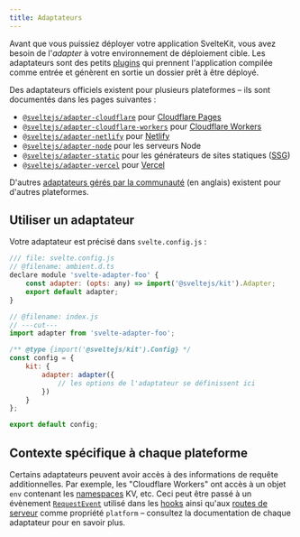 ```yaml
---
title: Adaptateurs
---
```


Avant que vous puissiez déployer votre application SvelteKit, vous avez besoin de l'_adapter_ à votre environnement de déploiement cible. Les adaptateurs sont des petits <span class="vo">[plugins](PUBLIC_SVELTE_SITE_URL/docs/development#plugin)</span> qui prennent l'application compilée comme entrée et génèrent en sortie un dossier prêt à être déployé.

Des adaptateurs officiels existent pour plusieurs plateformes – ils sont documentés dans les pages suivantes :
- [`@sveltejs/adapter-cloudflare`](adapter-cloudflare) pour [Cloudflare Pages](https://developers.cloudflare.com/pages/)
- [`@sveltejs/adapter-cloudflare-workers`](adapter-cloudflare-workers) pour [Cloudflare Workers](https://workers.cloudflare.com/)
- [`@sveltejs/adapter-netlify`](adapter-netlify) pour [Netlify](https://netlify.com/)
- [`@sveltejs/adapter-node`](adapter-node) pour les serveurs Node
- [`@sveltejs/adapter-static`](adapter-static) pour les générateurs de sites statiques (<span class="vo">[SSG](PUBLIC_SVELTE_SITE_URL/docs/web#ssg)</span>)
- [`@sveltejs/adapter-vercel`](adapter-vercel) pour [Vercel](https://vercel.com/home)

D'autres [adaptateurs gérés par la communauté](https://sveltesociety.dev/packages?category=sveltekit-adapters) (en anglais) existent pour d'autres plateformes.

## Utiliser un adaptateur

Votre adaptateur est précisé dans `svelte.config.js` :

```js
/// file: svelte.config.js
// @filename: ambient.d.ts
declare module 'svelte-adapter-foo' {
	const adapter: (opts: any) => import('@sveltejs/kit').Adapter;
	export default adapter;
}

// @filename: index.js
// ---cut---
import adapter from 'svelte-adapter-foo';

/** @type {import('@sveltejs/kit').Config} */
const config = {
	kit: {
		adapter: adapter({
			// les options de l'adaptateur se définissent ici
		})
	}
};

export default config;
```

## Contexte spécifique à chaque plateforme

Certains adaptateurs peuvent avoir accès à des informations de requête additionnelles. Par exemple, les "Cloudflare Workers" ont accès à un objet `env` contenant les <span class="vo">[namespaces](PUBLIC_SVELTE_SITE_URL/docs/development#namespace)</span> KV, etc. Ceci peut être passé à un évènement [`RequestEvent`](types#public-types-requestevent) utilisé dans les [hooks](hooks) ainsi qu'aux [routes de serveur](routing#server) comme propriété `platform` – consultez la documentation de chaque adaptateur pour en savoir plus.
